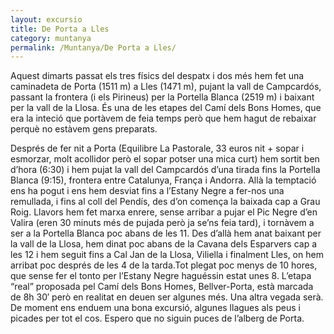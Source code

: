 ```yaml
---
layout: excursio
title: De Porta a Lles
category: muntanya
permalink: /Muntanya/De Porta a Lles/
---
```


Aquest dimarts passat els tres físics del despatx i dos més hem fet una caminadeta de Porta (1511 m) a Lles (1471 m), pujant la vall de Campcardós, passant la frontera (i els Pirineus) per la Portella Blanca (2519 m) i baixant per la vall de la Llosa. És una de les etapes del Camí dels Bons Homes, que era la inteció que portàvem de feia temps però que hem hagut de rebaixar perquè no estàvem gens preparats.

Després de fer nit a Porta (Equilibre La Pastorale, 33 euros nit + sopar i esmorzar, molt acollidor però el sopar potser una mica curt) hem sortit ben d’hora (6:30) i hem pujat la vall del Campcardós d’una tirada fins la Portella Blanca (9:15), frontera entre Catalunya, França i Andorra. Allà la temptació ens ha pogut i ens hem desviat fins a l’Estany Negre a fer-nos una remullada, i fins al coll del Pendís, des d’on comença la baixada cap a Grau Roig.  Llavors hem fet marxa enrere, sense arribar a pujar el Pic Negre d’en Valira (eren 30 minuts més de pujada però ja se’ns feia tard), i tornàvem a ser a la Portella Blanca poc abans de les 11. Des d’allà hem anat baixant per la vall de la Llosa, hem dinat poc abans de la Cavana dels Esparvers cap a les 12 i hem seguit fins a Cal Jan de la Llosa, Viliella i finalment Lles, on hem arribat poc després de les 4 de la tarda.Tot plegat poc menys de 10 hores, que sense fer el tonto per l’Estany Negre haguéssin estat unes 8. L’etapa “real” proposada pel Camí dels Bons Homes, Bellver-Porta, està marcada de 8h 30′ però en realitat en deuen ser algunes més. Una altra vegada serà. De moment ens enduem una bona excursió, algunes llagues als peus i picades per tot el cos.  Espero que no siguin puces de l’alberg de Porta.
